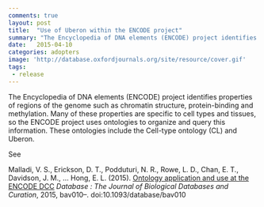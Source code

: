 ```yaml
---
comments: true
layout: post
title:  "Use of Uberon within the ENCODE project"
summary: "The Encyclopedia of DNA elements (ENCODE) project identifies properties of regions of the genome such as chromatin structure, protein-binding and methylation. Many of these properties are specific to cell types and tissues, so the ENCODE project uses ontologies to organize and query this information..."
date:   2015-04-10
categories: adopters
image: 'http://database.oxfordjournals.org/site/resource/cover.gif'
tags:
 - release
---
```


The Encyclopedia of DNA elements (ENCODE) project identifies
properties of regions of the genome such as chromatin structure,
protein-binding and methylation. Many of these properties are specific
to cell types and tissues, so the ENCODE project uses ontologies to
organize and query this information. These ontologies include the
Cell-type ontology (CL) and Uberon.

See

Malladi, V. S., Erickson, D. T., Podduturi, N. R., Rowe, L. D., Chan, E. T., Davidson, J. M., … Hong, E. L. (2015).
[Ontology application and use at the ENCODE DCC](http://database.oxfordjournals.org/content/2015/bav010.full)
*Database : The Journal of Biological Databases and Curation*, 2015, bav010–. doi:10.1093/database/bav010
